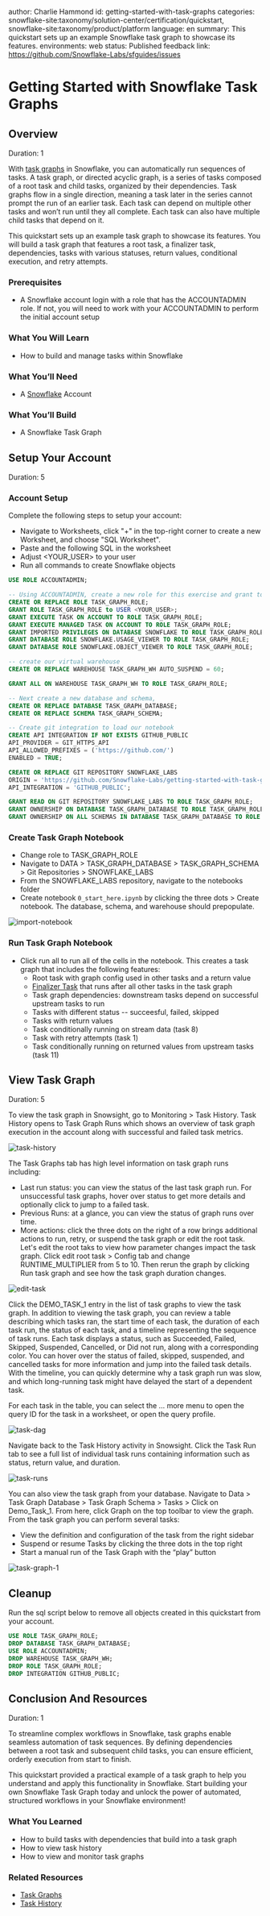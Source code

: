 author: Charlie Hammond
id: getting-started-with-task-graphs
categories: snowflake-site:taxonomy/solution-center/certification/quickstart, snowflake-site:taxonomy/product/platform
language: en
summary: This quickstart sets up an example Snowflake task graph to showcase its features.
environments: web
status: Published 
feedback link: https://github.com/Snowflake-Labs/sfguides/issues

# Getting Started with Snowflake Task Graphs
<!-- ------------------------ -->
## Overview 
Duration: 1

With [task graphs](https://docs.snowflake.com/en/user-guide/tasks-graphs) in Snowflake, you can automatically run sequences of tasks. A task graph, or directed acyclic graph, is a series of tasks composed of a root task and child tasks, organized by their dependencies. Task graphs flow in a single direction, meaning a task later in the series cannot prompt the run of an earlier task. Each task can depend on multiple other tasks and won’t run until they all complete. Each task can also have multiple child tasks that depend on it.

This quickstart sets up an example task graph to showcase its features. You will build a task graph that features a root task, a finalizer task, dependencies, tasks with various statuses, return values, conditional execution, and retry attempts.

### Prerequisites
- A Snowflake account login with a role that has the ACCOUNTADMIN role. If not, you will need to work with your ACCOUNTADMIN to perform the initial account setup 

### What You Will Learn 
- How to build and manage tasks within Snowflake

### What You’ll Need 
- A [Snowflake](https://app.snowflake.com/) Account

### What You’ll Build 
- A Snowflake Task Graph
<!-- ------------------------ -->
## Setup Your Account
Duration: 5

### Account Setup

Complete the following steps to setup your account:
- Navigate to Worksheets, click "+" in the top-right corner to create a new Worksheet, and choose "SQL Worksheet".
- Paste and the following SQL in the worksheet 
- Adjust <YOUR_USER> to your user
- Run all commands to create Snowflake objects

```sql
USE ROLE ACCOUNTADMIN;

-- Using ACCOUNTADMIN, create a new role for this exercise and grant to applicable users
CREATE OR REPLACE ROLE TASK_GRAPH_ROLE;
GRANT ROLE TASK_GRAPH_ROLE to USER <YOUR_USER>;
GRANT EXECUTE TASK ON ACCOUNT TO ROLE TASK_GRAPH_ROLE;
GRANT EXECUTE MANAGED TASK ON ACCOUNT TO ROLE TASK_GRAPH_ROLE;
GRANT IMPORTED PRIVILEGES ON DATABASE SNOWFLAKE TO ROLE TASK_GRAPH_ROLE;
GRANT DATABASE ROLE SNOWFLAKE.USAGE_VIEWER TO ROLE TASK_GRAPH_ROLE;
GRANT DATABASE ROLE SNOWFLAKE.OBJECT_VIEWER TO ROLE TASK_GRAPH_ROLE;

-- create our virtual warehouse
CREATE OR REPLACE WAREHOUSE TASK_GRAPH_WH AUTO_SUSPEND = 60;

GRANT ALL ON WAREHOUSE TASK_GRAPH_WH TO ROLE TASK_GRAPH_ROLE;

-- Next create a new database and schema,
CREATE OR REPLACE DATABASE TASK_GRAPH_DATABASE;
CREATE OR REPLACE SCHEMA TASK_GRAPH_SCHEMA;

-- Create git integration to load our notebook
CREATE API INTEGRATION IF NOT EXISTS GITHUB_PUBLIC
API_PROVIDER = GIT_HTTPS_API
API_ALLOWED_PREFIXES = ('https://github.com/')
ENABLED = TRUE;

CREATE OR REPLACE GIT REPOSITORY SNOWFLAKE_LABS 
ORIGIN = 'https://github.com/Snowflake-Labs/getting-started-with-task-graphs' 
API_INTEGRATION = 'GITHUB_PUBLIC';

GRANT READ ON GIT REPOSITORY SNOWFLAKE_LABS TO ROLE TASK_GRAPH_ROLE;
GRANT OWNERSHIP ON DATABASE TASK_GRAPH_DATABASE TO ROLE TASK_GRAPH_ROLE COPY CURRENT GRANTS;
GRANT OWNERSHIP ON ALL SCHEMAS IN DATABASE TASK_GRAPH_DATABASE TO ROLE TASK_GRAPH_ROLE COPY CURRENT GRANTS;
```
### Create Task Graph Notebook

- Change role to TASK_GRAPH_ROLE
- Navigate to DATA > TASK_GRAPH_DATABASE > TASK_GRAPH_SCHEMA > Git Repositories > SNOWFLAKE_LABS
- From the SNOWFLAKE_LABS repository, navigate to the notebooks folder
- Create notebook `0_start_here.ipynb` by clicking the three dots > Create notebook. The database, schema, and warehouse should prepopulate. 

![import-notebook](assets/create-notebook-git.png)

### Run Task Graph Notebook

- Click run all to run all of the cells in the notebook. This creates a task graph that includes the following features:
  - Root task with graph config used in other tasks and a return value
  - [Finalizer Task](https://docs.snowflake.com/en/user-guide/tasks-graphs#label-finalizer-task) that runs after all other tasks in the task graph
  - Task graph dependencies: downstream tasks depend on successful upstream tasks to run
  - Tasks with different status -- succeesful, failed, skipped
  - Tasks with return values
  - Task conditionally running on stream data (task 8)
  - Task with retry attempts (task 1)
  - Task conditionally running on returned values from upstream tasks (task 11)

<!-- ------------------------ -->
## View Task Graph
Duration: 5

To view the task graph in Snowsight, go to Monitoring > Task History. Task History opens to Task Graph Runs which shows an overview of task graph execution in the account along with successful and failed task metrics. 

![task-history](assets/task-history.png)

The Task Graphs tab has high level information on task graph runs including:
- Last run status: you can view the status of the last task graph run. For unsuccessful task graphs, hover over status to get more details and optionally click to jump to a failed task.  
- Previous Runs: at a glance, you can view the status of graph runs over time.
- More actions: click the three dots on the right of a row brings additional actions to run, retry, or suspend the task graph or edit the root task. Let's edit the root taks to view how parameter changes impact the task graph. Click edit root task > Config tab and change RUNTIME_MULTIPLIER from 5 to 10. Then rerun the graph by clicking Run task graph and see how the task graph duration changes. 

![edit-task](assets/edit-task.png)

Click the DEMO_TASK_1 entry in the list of task graphs to view the task graph. In addition to viewing the task graph, you can review a table describing which tasks ran, the start time of each task, the duration of each task run, the status of each task, and a timeline representing the sequence of task runs. Each task displays a status, such as Succeeded, Failed, Skipped, Suspended, Cancelled, or Did not run, along with a corresponding color. You can hover over the status of failed, skipped, suspended, and cancelled tasks for more information and jump into the failed task details. With the timeline, you can quickly determine why a task graph run was slow, and which long-running task might have delayed the start of a dependent task.

For each task in the table, you can select the … more menu to open the query ID for the task in a worksheet, or open the query profile.

![task-dag](assets/task-dag.png)

Navigate back to the Task History activity in Snowsight. Click the Task Run tab to see a full list of individual task runs containing information such as status, return value, and duration. 

![task-runs](assets/task-runs.png)

You can also view the task graph from your database. Navigate to Data > Task Graph Database > Task Graph Schema > Tasks > Click on Demo_Task_1. From here, click Graph on the top toolbar to view the graph. From the task graph you can perform several tasks:

- View the definition and configuration of the task from the right sidebar 
- Suspend or resume Tasks by clicking the three dots in the top right
- Start a manual run of the Task Graph with the “play” button

![task-graph-1](assets/task-graph.png)

<!-- ------------------------ -->
## Cleanup
Run the sql script below to remove all objects created in this quickstart from your account. 
```sql 
USE ROLE TASK_GRAPH_ROLE;
DROP DATABASE TASK_GRAPH_DATABASE;
USE ROLE ACCOUNTADMIN;
DROP WAREHOUSE TASK_GRAPH_WH;
DROP ROLE TASK_GRAPH_ROLE;
DROP INTEGRATION GITHUB_PUBLIC;
```

<!-- ------------------------ -->
## Conclusion And Resources
Duration: 1

To streamline complex workflows in Snowflake, task graphs enable seamless automation of task sequences. By defining dependencies between a root task and subsequent child tasks, you can ensure efficient, orderly execution from start to finish. 

This quickstart provided a practical example of a task graph to help you understand and apply this functionality in Snowflake. Start building your own Snowflake Task Graph today and unlock the power of automated, structured workflows in your Snowflake environment!

### What You Learned
- How to build tasks with dependencies that build into a task graph
- How to view task history
- How to view and monitor task graphs

### Related Resources
- [Task Graphs](https://docs.snowflake.com/en/user-guide/tasks-graphs)
- [Task History](https://docs.snowflake.com/user-guide/ui-snowsight-tasks)
